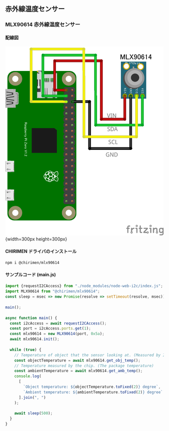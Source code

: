 ## 赤外線温度センサー

### MLX90614 赤外線温度センサー

#### 配線図

![配線図](./schematic.png "schematic"){width=300px height=300px}

#### CHIRIMEN ドライバのインストール

```shell
npm i @chirimen/mlx90614
```

#### サンプルコード (main.js)

```javascript
import {requestI2CAccess} from "./node_modules/node-web-i2c/index.js";
import MLX90614 from "@chirimen/mlx90614";
const sleep = msec => new Promise(resolve => setTimeout(resolve, msec));

main();

async function main() {
  const i2cAccess = await requestI2CAccess();
  const port = i2cAccess.ports.get(1);
  const mlx90614 = new MLX90614(port, 0x5a);
  await mlx90614.init();

  while (true) {
    // Temperature of object that the sensor looking at. (Measured by IR sensor)
    const objectTemperature = await mlx90614.get_obj_temp();
    // Temperature measured by the chip. (The package temperature)
    const ambientTemperature = await mlx90614.get_amb_temp();
    console.log(
      [
        `Object temperature: ${objectTemperature.toFixed(2)} degree`,
        `Ambient temperature: ${ambientTemperature.toFixed(2)} degree`
      ].join(", ")
    );

    await sleep(500);
  }
}
```
